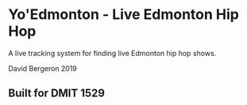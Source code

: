 # Yo'Edmonton - Live Edmonton Hip Hop

A live tracking system for finding live Edmonton hip hop shows.

David Bergeron 2019

## Built for DMIT 1529
